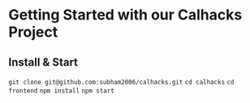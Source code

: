 # Getting Started with our Calhacks Project

## Install & Start

`git clone git@github.com:subham2006/calhacks.git`
`cd calhacks`
`cd frontend`
`npm install`
`npm start`
